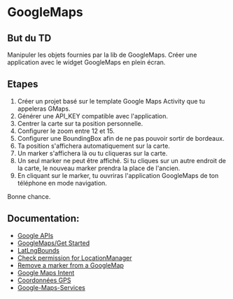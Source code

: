 # GoogleMaps

## But du TD
Manipuler les objets fournies par la lib de GoogleMaps.
Créer une application avec le widget GoogleMaps en plein écran.

## Etapes
1. Créer un projet basé sur le template Google Maps Activity que tu appeleras GMaps.
2. Générer une API_KEY compatible avec l'application.
3. Centrer la carte sur ta position personnelle.
4. Configurer le zoom entre 12 et 15.
5. Configurer une BoundingBox afin de ne pas pouvoir sortir de bordeaux.
6. Ta position s'affichera automatiquement sur la carte.
7. Un marker s'affichera là ou tu cliqueras sur la carte.
8. Un seul marker ne peut être affiché. Si tu cliques sur un autre endroit de la carte, le nouveau marker prendra la place de l'ancien.
9. En cliquant sur le marker, tu ouvriras l'application GoogleMaps de ton téléphone en mode navigation.

Bonne chance.

## Documentation:
* [Google APIs](https://console.developers.google.com/apis)
* [GoogleMaps/Get Started](https://developers.google.com/maps/documentation/android-sdk/start)
* [LatLngBounds](https://developers.google.com/android/reference/com/google/android/gms/maps/model/LatLngBounds)
* [Check permission for LocationManager](https://stackoverflow.com/questions/32491960/android-check-permission-for-locationmanager)
* [Remove a marker from a GoogleMap](https://stackoverflow.com/questions/13692398/remove-a-marker-from-a-googlemap)
* [Google Maps Intent](https://developers.google.com/maps/documentation/urls/android-intents)
* [Coordonnées GPS](https://www.coordonnees-gps.fr/)
* [Google-Maps-Services](https://github.com/googlemaps/google-maps-services-java)
